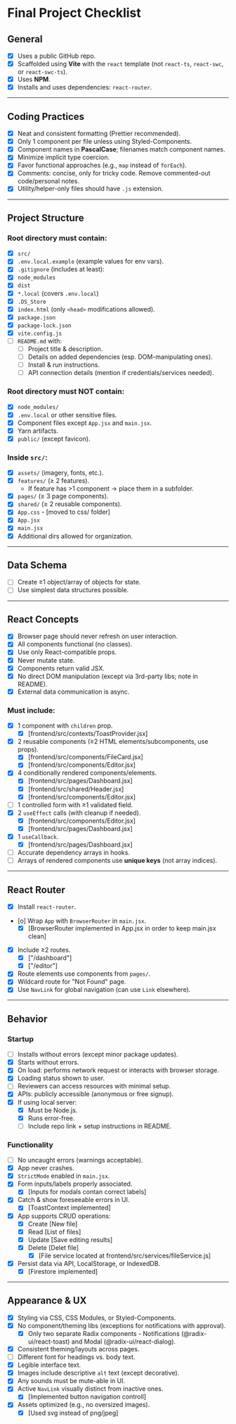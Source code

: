 # Final Project Checklist

## General
- [x] Uses a public GitHub repo.
- [x] Scaffolded using **Vite** with the `react` template (not `react-ts`, `react-swc`, or `react-swc-ts`).
- [x] Uses **NPM**.
- [x] Installs and uses dependencies: `react-router`.

---

## Coding Practices
- [x] Neat and consistent formatting (Prettier recommended).
- [x] Only 1 component per file unless using Styled-Components.
- [x] Component names in **PascalCase**; filenames match component names.
- [x] Minimize implicit type coercion.
- [x] Favor functional approaches (e.g., `map` instead of `forEach`).
- [x] Comments: concise, only for tricky code. Remove commented-out code/personal notes.
- [x] Utility/helper-only files should have `.js` extension.

---

## Project Structure

### Root directory must contain:
- [x] `src/`
- [x] `.env.local.example` (example values for env vars).
- [x] `.gitignore` (includes at least):
- [x] `node_modules`
- [x] `dist`
- [x] `*.local` (covers `.env.local`)
- [x] `.DS_Store`
- [x] `index.html` (only `<head>` modifications allowed).
- [x] `package.json`
- [x] `package-lock.json`
- [x] `vite.config.js`
- [ ] `README.md` with:
  - [ ] Project title & description.
  - [ ] Details on added dependencies (esp. DOM-manipulating ones).
  - [ ] Install & run instructions.
  - [ ] API connection details (mention if credentials/services needed).

### Root directory must NOT contain:
- [x] `node_modules/`
- [x] `.env.local` or other sensitive files.
- [x] Component files except `App.jsx` and `main.jsx`.
- [x] Yarn artifacts.
- [x] `public/` (except favicon).

### Inside `src/`:
- [x] `assets/` (imagery, fonts, etc.).
- [x] `features/` (≥ 2 features).
  - If feature has >1 component → place them in a subfolder.
- [x] `pages/` (≥ 3 page components).
- [x] `shared/` (≥ 2 reusable components).
- [x] `App.css` - [moved to css/ folder]
- [x] `App.jsx`
- [x] `main.jsx`
- [x] Additional dirs allowed for organization.

---

## Data Schema
- [ ] Create ≥1 object/array of objects for state.
- [ ] Use simplest data structures possible.

---

## React Concepts
- [x] Browser page should never refresh on user interaction.
- [x] All components functional (no classes).
- [x] Use only React-compatible props.
- [x] Never mutate state.
- [x] Components return valid JSX.
- [x] No direct DOM manipulation (except via 3rd-party libs; note in README).
- [x] External data communication is async.

### Must include:
- [x] 1 component with `children` prop.
  - [x] [frontend/src/contexts/ToastProvider.jsx]
- [x] 2 reusable components (≥2 HTML elements/subcomponents, use props).
  - [x] [frontend/src/components/FileCard.jsx]
  - [x] [frontend/src/components/Editor.jsx]
- [x] 4 conditionally rendered components/elements.
  - [x] [frontend/src/pages/Dashboard.jsx]
  - [x] [frontend/src/shared/Header.jsx]
  - [x] [frontend/src/components/Editor.jsx]
- [ ] 1 controlled form with ≥1 validated field.
- [x] 2 `useEffect` calls (with cleanup if needed).
  - [x] [frontend/src/components/Editor.jsx]
  - [x] [frontend/src/pages/Dashboard.jsx]
- [x] 1 `useCallback`.
  - [x] [frontend/src/pages/Dashboard.jsx]
- [ ] Accurate dependency arrays in hooks.
- [ ] Arrays of rendered components use **unique keys** (not array indices).

---

## React Router
- [x] Install `react-router`.
- [o] Wrap `App` with `BrowserRouter` in `main.jsx`.
  - [x] [BrowserRouter implemented in App.jsx in order to keep main.jsx clean]
- [x] Include ≥2 routes.
  - [x] ["/dashboard"]
  - [x] ["/editor"]
- [x] Route elements use components from `pages/`.
- [x] Wildcard route for "Not Found" page.
- [x] Use `NavLink` for global navigation (can use `Link` elsewhere).

---

## Behavior

### Startup
- [ ] Installs without errors (except minor package updates).
- [x] Starts without errors.
- [x] On load: performs network request or interacts with browser storage.
- [x] Loading status shown to user.
- [ ] Reviewers can access resources with minimal setup.
- [x] APIs: publicly accessible (anonymous or free signup).
- [x] If using local server:
  - [x] Must be Node.js.
  - [x] Runs error-free.
  - [ ] Include repo link + setup instructions in README.

### Functionality
- [ ] No uncaught errors (warnings acceptable).
- [x] App never crashes.
- [x] `StrictMode` enabled in `main.jsx`.
- [x] Form inputs/labels properly associated.
  - [x] [Inputs for modals contan correct labels]
- [x] Catch & show foreseeable errors in UI.
  - [x] [ToastContext implemented]
- [x] App supports CRUD operations:
  - [x] Create [New file]
  - [x] Read [List of files]
  - [x] Update [Save editing results]
  - [x] Delete [Delet file]
    - [x] [File service located at frontend/src/services/fileService.js]
- [x] Persist data via API, LocalStorage, or IndexedDB. 
  - [x] [Firestore implemented]

---

## Appearance & UX
- [x] Styling via CSS, CSS Modules, or Styled-Components.
- [x] No component/theming libs (exceptions for notifications with approval).
  - [x] Only two separate Radix components - Notifications (@radix-ui/react-toast) and Modal (@radix-ui/react-dialog).
- [x] Consistent theming/layouts across pages.
- [ ] Different font for headings vs. body text.
- [x] Legible interface text.
- [x] Images include descriptive `alt` text (except decorative).
- [x] Any sounds must be mute-able in UI.
- [x] Active `NavLink` visually distinct from inactive ones.
  - [x] [Implemented button navigation controll]
- [x] Assets optimized (e.g., no oversized images).
  - [x] [Used svg instead of png/jpeg]